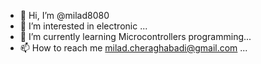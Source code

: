 - 👋 Hi, I’m @milad8080
- 👀 I’m interested in electronic ...
- 🌱 I’m currently learning Microcontrollers  programming...
- 📫 How to reach me milad.cheraghabadi@gmail.com ...

<!---
milad8080/milad8080 is a ✨ special ✨ repository because its `README.md` (this file) appears on your GitHub profile.
You can click the Preview link to take a look at your changes.
--->
